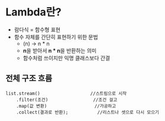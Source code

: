 # Lambda란?
+ 람다식 = 함수형 표현
+ 함수 자체를 간단히 표현하기 위한 문법
  + (n) -> n * n
  + **n**을 받아서 **n * n**을 반환하는 의미
  + 함수처럼 쓰이지만 익명 클래스보다 간결

## 전체 구조 흐름
```text
list.stream()                   //스트림으로 시작
    .filter(조건)                 //조건 걸고
    .map(값 변환)                  //가공하고
    .collect(결과로 반환);           //리스트나 셋으로 다시 모으기
```

